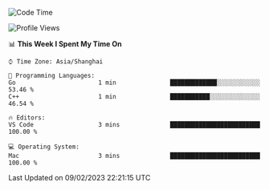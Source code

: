 <!--START_SECTION:waka-->
![Code Time](http://img.shields.io/badge/Code%20Time-455%20hrs%2012%20mins-blue)

![Profile Views](http://img.shields.io/badge/Profile%20Views-0-blue)

📊 **This Week I Spent My Time On** 

```text
⌚︎ Time Zone: Asia/Shanghai

💬 Programming Languages: 
Go                       1 min               █████████████░░░░░░░░░░░░   53.46 % 
C++                      1 min               ███████████░░░░░░░░░░░░░░   46.54 % 

🔥 Editors: 
VS Code                  3 mins              █████████████████████████   100.00 % 

💻 Operating System: 
Mac                      3 mins              █████████████████████████   100.00 % 

```


 Last Updated on 09/02/2023 22:21:15 UTC
<!--END_SECTION:waka-->